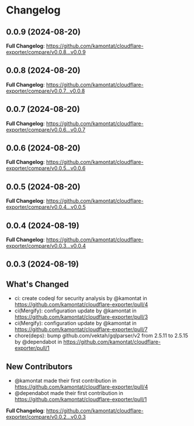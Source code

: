 # Changelog

## 0.0.9 (2024-08-20)

**Full Changelog**: https://github.com/kamontat/cloudflare-exporter/compare/v0.0.8...v0.0.9

## 0.0.8 (2024-08-20)

**Full Changelog**: https://github.com/kamontat/cloudflare-exporter/compare/v0.0.7...v0.0.8

## 0.0.7 (2024-08-20)

**Full Changelog**: https://github.com/kamontat/cloudflare-exporter/compare/v0.0.6...v0.0.7

## 0.0.6 (2024-08-20)

**Full Changelog**: https://github.com/kamontat/cloudflare-exporter/compare/v0.0.5...v0.0.6

## 0.0.5 (2024-08-20)

**Full Changelog**: https://github.com/kamontat/cloudflare-exporter/compare/v0.0.4...v0.0.5

## 0.0.4 (2024-08-19)

**Full Changelog**: https://github.com/kamontat/cloudflare-exporter/compare/v0.0.3...v0.0.4

## 0.0.3 (2024-08-19)

## What's Changed
* ci: create codeql for security analysis by @kamontat in https://github.com/kamontat/cloudflare-exporter/pull/4
* ci(Mergify): configuration update by @kamontat in https://github.com/kamontat/cloudflare-exporter/pull/3
* ci(Mergify): configuration update by @kamontat in https://github.com/kamontat/cloudflare-exporter/pull/7
* chore(deps): bump github.com/vektah/gqlparser/v2 from 2.5.11 to 2.5.15 by @dependabot in https://github.com/kamontat/cloudflare-exporter/pull/1

## New Contributors
* @kamontat made their first contribution in https://github.com/kamontat/cloudflare-exporter/pull/4
* @dependabot made their first contribution in https://github.com/kamontat/cloudflare-exporter/pull/1

**Full Changelog**: https://github.com/kamontat/cloudflare-exporter/compare/v0.0.2...v0.0.3
